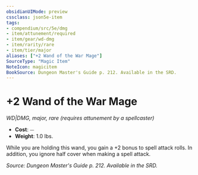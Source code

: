 ```yaml
---
obsidianUIMode: preview
cssclass: json5e-item
tags:
- compendium/src/5e/dmg
- item/attunement/required
- item/gear/wd-dmg
- item/rarity/rare
- item/tier/major
aliases: ["+2 Wand of the War Mage"]
SourceType: "Magic Item"
NoteIcon: magicitem
BookSource: Dungeon Master's Guide p. 212. Available in the SRD.
---
```

# +2 Wand of the War Mage
*WD|DMG, major, rare (requires attunement by a spellcaster)*  

- **Cost**: ⏤
- **Weight**: 1.0 lbs.

While you are holding this wand, you gain a +2 bonus to spell attack rolls. In addition, you ignore half cover when making a spell attack.

*Source: Dungeon Master's Guide p. 212. Available in the SRD.*